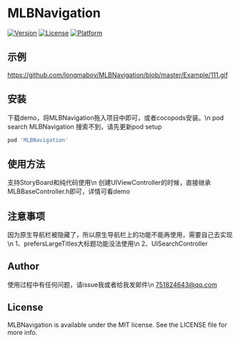 # MLBNavigation

[![Version](https://img.shields.io/cocoapods/v/MLBNavigation.svg?style=flat)](https://cocoapods.org/pods/MLBNavigation)
[![License](https://img.shields.io/cocoapods/l/MLBNavigation.svg?style=flat)](https://cocoapods.org/pods/MLBNavigation)
[![Platform](https://img.shields.io/cocoapods/p/MLBNavigation.svg?style=flat)](https://cocoapods.org/pods/MLBNavigation)

## 示例
https://github.com/longmaboy/MLBNavigation/blob/master/Example/111.gif

## 安装

下载demo，将MLBNavigation拖入项目中即可，或者cocopods安装。\n
pod search MLBNavigation 搜索不到，请先更新pod setup

```ruby
pod 'MLBNavigation'
```

## 使用方法

支持StoryBoard和纯代码使用\n
创建UIViewController的时候，直接继承MLBBaseController.h即可，详情可看demo

## 注意事项
因为原生导航栏被隐藏了，所以原生导航栏上的功能不能再使用，需要自己去实现\n
1、prefersLargeTitles大标题功能没法使用\n
2、UISearchController
 
## Author

使用过程中有任何问题，请issue我或者给我发邮件\n
751824643@qq.com

## License

MLBNavigation is available under the MIT license. See the LICENSE file for more info.
